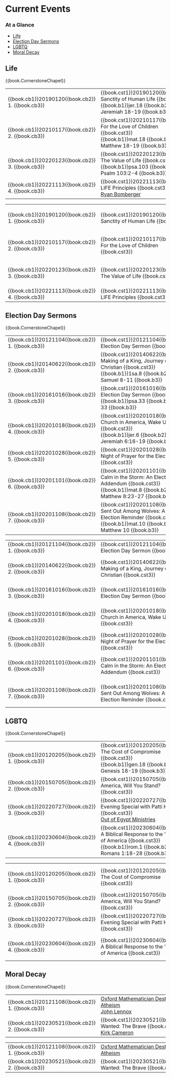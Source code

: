 # Current Events

<script type="text/javascript" src="utils.js"></script>

### At a Glance

- [Life](#life)
- [Election Day Sermons](#election-day-sermons)
- [LGBTQ](#lgbtq)
- [Moral Decay](#moral-decay)

## Life

{{book.CornerstoneChapel}}

<!-- MASTER: vertical layout for "cell phone" responsive show/hide -->
<div class="phone">
<table>

<tr><td> {{book.cb1}}20190120{{book.cb2}} 1. {{book.cb3}} </td><td> {{book.cst1}}20190120{{book.cst2}} Sanctity of Human Life   {{book.cst3}} <br/> {{book.b1}}jer.18  {{book.b2}} Jeremiah 18-19 {{book.b3}}             </td><td> 01/20/2019 <br/> {{book.csg1}}20190120.pdf{{book.csg2}} </td>
<tr><td> {{book.cb1}}20210117{{book.cb2}} 2. {{book.cb3}} </td><td> {{book.cst1}}20210117{{book.cst2}} For the Love of Children {{book.cst3}} <br/> {{book.b1}}mat.18  {{book.b2}} Matthew 18-19  {{book.b3}}             </td><td> 01/17/2021 <br/> {{book.csg1}}20210117.pdf{{book.csg2}} </td>
<tr><td> {{book.cb1}}20220123{{book.cb2}} 3. {{book.cb3}} </td><td> {{book.cst1}}20220123{{book.cst2}} The Value of Life        {{book.cst3}} <br/> {{book.b1}}psa.103 {{book.b2}} Psalm 103:2-4  {{book.b3}}             </td><td> 01/23/2022 <br/>                                        </td>
<tr><td> {{book.cb1}}20221113{{book.cb2}} 4. {{book.cb3}} </td><td> {{book.cst1}}20221113{{book.cst2}} LIFE Principles          {{book.cst3}} <br/> <a href="https://RadianceFoundation.org/" target="_blank"> Ryan Bomberger</a> </td><td> 11/13/2022 <br/>                                        </td>

</table>
</div>

<!-- COPY: horizontal layout for "desktop/tablet" responsive show/hide (simply add 2 columns to header and replace TWO FROM <br/> TO </td><td> -->
<div class="desktop">
<table>

<tr><td> {{book.cb1}}20190120{{book.cb2}} 1. {{book.cb3}} </td><td> {{book.cst1}}20190120{{book.cst2}} Sanctity of Human Life   {{book.cst3}} </td><td> {{book.b1}}jer.18  {{book.b2}} Jeremiah 18-19 {{book.b3}}             </td><td> 01/20/2019 </td><td> {{book.csg1}}20190120.pdf{{book.csg2}} </td>
<tr><td> {{book.cb1}}20210117{{book.cb2}} 2. {{book.cb3}} </td><td> {{book.cst1}}20210117{{book.cst2}} For the Love of Children {{book.cst3}} </td><td> {{book.b1}}mat.18  {{book.b2}} Matthew 18-19  {{book.b3}}             </td><td> 01/17/2021 </td><td> {{book.csg1}}20210117.pdf{{book.csg2}} </td>
<tr><td> {{book.cb1}}20220123{{book.cb2}} 3. {{book.cb3}} </td><td> {{book.cst1}}20220123{{book.cst2}} The Value of Life        {{book.cst3}} </td><td> {{book.b1}}psa.103 {{book.b2}} Psalm 103:2-4  {{book.b3}}             </td><td> 01/23/2022 </td><td>                                        </td>
<tr><td> {{book.cb1}}20221113{{book.cb2}} 4. {{book.cb3}} </td><td> {{book.cst1}}20221113{{book.cst2}} LIFE Principles          {{book.cst3}} </td><td> <a href="https://RadianceFoundation.org/" target="_blank"> Ryan Bomberger</a> </td><td> 11/13/2022 </td><td>                                        </td>

</table>
</div>



## Election Day Sermons

{{book.CornerstoneChapel}}


<!-- MASTER: vertical layout for "cell phone" responsive show/hide -->
<div class="phone">
<table>

<tr><td> {{book.cb1}}20121104{{book.cb2}} 1. {{book.cb3}} </td><td> {{book.cst1}}20121104{{book.cst2}} Election Day Sermon                             {{book.cst3}} <br/>                                                                 </td><td> 11/04/2012                                              </td>
<tr><td> {{book.cb1}}20140622{{book.cb2}} 2. {{book.cb3}} </td><td> {{book.cst1}}20140622{{book.cst2}} Making of a King, Journey of a Christian        {{book.cst3}} <br/> {{book.b1}}1sa.8   {{book.b2}} 1 Samuel 8-11    {{book.b3}} </td><td> 06/22/2014 <br/> {{book.csg1}}20140622.pdf{{book.csg2}} </td>
<tr><td> {{book.cb1}}20161016{{book.cb2}} 3. {{book.cb3}} </td><td> {{book.cst1}}20161016{{book.cst2}} Election Day Sermon                             {{book.cst3}} <br/> {{book.b1}}psa.33  {{book.b2}} Psalm 33         {{book.b3}} </td><td> 10/16/2016                                              </td>
<tr><td> {{book.cb1}}20201018{{book.cb2}} 4. {{book.cb3}} </td><td> {{book.cst1}}20201018{{book.cst2}} Church in America, Wake Up!                     {{book.cst3}} <br/> {{book.b1}}jer.6   {{book.b2}} Jeremiah 6:16-19 {{book.b3}} </td><td> 10/18/2020                                              </td>
<tr><td> {{book.cb1}}20201028{{book.cb2}} 5. {{book.cb3}} </td><td> {{book.cst1}}20201028{{book.cst2}} Night of Prayer for the Elections               {{book.cst3}} <br/>                                                                 </td><td> 10/28/2020                                              </td>
<tr><td> {{book.cb1}}20201101{{book.cb2}} 6. {{book.cb3}} </td><td> {{book.cst1}}20201101{{book.cst2}} Calm in the Storm: An Election Day Addendum     {{book.cst3}} <br/> {{book.b1}}mat.8   {{book.b2}} Matthew 8:23-27  {{book.b3}} </td><td> 11/01/2020 <br/> {{book.csg1}}20201101.pdf{{book.csg2}} </td>
<tr><td> {{book.cb1}}20201108{{book.cb2}} 7. {{book.cb3}} </td><td> {{book.cst1}}20201108{{book.cst2}} Sent Out Among Wolves: A Post-Election Reminder {{book.cst3}} <br/> {{book.b1}}mat.10  {{book.b2}} Matthew 10       {{book.b3}} </td><td> 11/08/2020 <br/> {{book.csg1}}20201108.pdf{{book.csg2}} </td>

</table>
</div>

<!-- COPY: horizontal layout for "desktop/tablet" responsive show/hide (simply add 2 columns to header and replace TWO FROM <br/> TO </td><td> -->
<div class="desktop">
<table>

<tr><td> {{book.cb1}}20121104{{book.cb2}} 1. {{book.cb3}} </td><td> {{book.cst1}}20121104{{book.cst2}} Election Day Sermon                             {{book.cst3}} </td><td>                                                                 </td><td> 11/04/2012 </td><td>                                       </td>
<tr><td> {{book.cb1}}20140622{{book.cb2}} 2. {{book.cb3}} </td><td> {{book.cst1}}20140622{{book.cst2}} Making of a King, Journey of a Christian        {{book.cst3}} </td><td> {{book.b1}}1sa.8   {{book.b2}} 1 Samuel 8-11    {{book.b3}} </td><td> 06/22/2014 </td><td> {{book.csg1}}20140622.pdf{{book.csg2}} </td>
<tr><td> {{book.cb1}}20161016{{book.cb2}} 3. {{book.cb3}} </td><td> {{book.cst1}}20161016{{book.cst2}} Election Day Sermon                             {{book.cst3}} </td><td> {{book.b1}}psa.33  {{book.b2}} Psalm 33         {{book.b3}} </td><td> 10/16/2016 </td><td>                                       </td>
<tr><td> {{book.cb1}}20201018{{book.cb2}} 4. {{book.cb3}} </td><td> {{book.cst1}}20201018{{book.cst2}} Church in America, Wake Up!                     {{book.cst3}} </td><td> {{book.b1}}jer.6   {{book.b2}} Jeremiah 6:16-19 {{book.b3}} </td><td> 10/18/2020 </td><td>                                       </td>
<tr><td> {{book.cb1}}20201028{{book.cb2}} 5. {{book.cb3}} </td><td> {{book.cst1}}20201028{{book.cst2}} Night of Prayer for the Elections               {{book.cst3}} </td><td>                                                                 </td><td> 10/28/2020 </td><td>                                       </td>
<tr><td> {{book.cb1}}20201101{{book.cb2}} 6. {{book.cb3}} </td><td> {{book.cst1}}20201101{{book.cst2}} Calm in the Storm: An Election Day Addendum     {{book.cst3}} </td><td> {{book.b1}}mat.8   {{book.b2}} Matthew 8:23-27  {{book.b3}} </td><td> 11/01/2020 </td><td> {{book.csg1}}20201101.pdf{{book.csg2}} </td>
<tr><td> {{book.cb1}}20201108{{book.cb2}} 7. {{book.cb3}} </td><td> {{book.cst1}}20201108{{book.cst2}} Sent Out Among Wolves: A Post-Election Reminder {{book.cst3}} </td><td> {{book.b1}}mat.10  {{book.b2}} Matthew 10       {{book.b3}} </td><td> 11/08/2020 </td><td> {{book.csg1}}20201108.pdf{{book.csg2}} </td>

</table>
</div>


## LGBTQ

{{book.CornerstoneChapel}}

<!-- MASTER: vertical layout for "cell phone" responsive show/hide -->
<div class="phone">
<table>

<tr><td> {{book.cb1}}20120205{{book.cb2}} 1. {{book.cb3}} </td><td> {{book.cst1}}20120205{{book.cst2}} The Cost of Compromise                           {{book.cst3}} <br/> {{book.b1}}gen.18  {{book.b2}} Genesis 18-19  {{book.b3}}                        </td><td> 02/05/2012 <br/> {{book.csg1}}20120205.pdf{{book.csg2}} </td>
<tr><td> {{book.cb1}}20150705{{book.cb2}} 2. {{book.cb3}} </td><td> {{book.cst1}}20150705{{book.cst2}} America, Will You Stand?                         {{book.cst3}} <br/>                                                                                          </td><td> 07/05/2015 <br/>                                        </td>
<tr><td> {{book.cb1}}20220727{{book.cb2}} 3. {{book.cb3}} </td><td> {{book.cst1}}20220727{{book.cst2}} Evening Special with Patti Height                {{book.cst3}} <br/> <a href="https://outofegyptministries.org/" target="_blank">Out of Egypt Ministries</a>  </td><td> 07/27/2022 <br/>                                        </td>
<tr><td> {{book.cb1}}20230604{{book.cb2}} 4. {{book.cb3}} </td><td> {{book.cst1}}20230604{{book.cst2}} A Biblical Response to the 'Transing' of America {{book.cst3}} <br/> {{book.b1}}rom.1   {{book.b2}} Romans 1:18-28 {{book.b3}}                        </td><td> 06/04/2023 <br/> {{book.csg1}}20230604.pdf{{book.csg2}} </td>

</table>
</div>

<!-- COPY: horizontal layout for "desktop/tablet" responsive show/hide (simply add 2 columns to header and replace TWO FROM <br/> TO </td><td> -->
<div class="desktop">
<table>

<tr><td> {{book.cb1}}20120205{{book.cb2}} 1. {{book.cb3}} </td><td> {{book.cst1}}20120205{{book.cst2}} The Cost of Compromise                           {{book.cst3}} </td><td> {{book.b1}}gen.18  {{book.b2}} Genesis 18-19  {{book.b3}}                        </td><td> 02/05/2012 </td><td> {{book.csg1}}20120205.pdf{{book.csg2}} </td>
<tr><td> {{book.cb1}}20150705{{book.cb2}} 2. {{book.cb3}} </td><td> {{book.cst1}}20150705{{book.cst2}} America, Will You Stand?                         {{book.cst3}} </td><td>                                                                                          </td><td> 07/05/2015 </td><td>                                        </td>
<tr><td> {{book.cb1}}20220727{{book.cb2}} 3. {{book.cb3}} </td><td> {{book.cst1}}20220727{{book.cst2}} Evening Special with Patti Height                {{book.cst3}} </td><td> <a href="https://outofegyptministries.org/" target="_blank">Out of Egypt Ministries</a>  </td><td> 07/27/2022 </td><td>                                        </td>
<tr><td> {{book.cb1}}20230604{{book.cb2}} 4. {{book.cb3}} </td><td> {{book.cst1}}20230604{{book.cst2}} A Biblical Response to the 'Transing' of America {{book.cst3}} </td><td> {{book.b1}}rom.1   {{book.b2}} Romans 1:18-28 {{book.b3}}                        </td><td> 06/04/2023 </td><td> {{book.csg1}}20230604.pdf{{book.csg2}} </td>

</table>
</div>

## Moral Decay

{{book.CornerstoneChapel}}

<!-- MASTER: vertical layout for "cell phone" responsive show/hide -->
<div class="phone">
<table>

<tr><td> {{book.cb1}}20121108{{book.cb2}} 1. {{book.cb3}} </td><td> <a href="https://www.youtube.com/watch?v=otrqzITuSqE" target="_blank">Oxford Mathematician Destroys Atheism</a> <br/> <a href="https://www.johnlennox.org/" target="_blank">John Lennox</a>    </td><td> 11/08/2012 <br/> </td>
<tr><td> {{book.cb1}}20230521{{book.cb2}} 2. {{book.cb3}} </td><td> {{book.cst1}}20230521{{book.cst2}} Wanted: The Brave {{book.cst3}}                                              <br/> <a href="https://www.kirkcameron.com/" target="_blank">Kirk Cameron</a>  </td><td> 05/21/2023 <br/> </td>

</table>
</div>

<!-- COPY: horizontal layout for "desktop/tablet" responsive show/hide (simply add 2 columns to header and replace TWO FROM <br/> TO </td><td> -->
<div class="desktop">
<table>

<tr><td> {{book.cb1}}20121108{{book.cb2}} 1. {{book.cb3}} </td><td> <a href="https://www.youtube.com/watch?v=otrqzITuSqE" target="_blank">Oxford Mathematician Destroys Atheism</a> </td><td> <a href="https://www.johnlennox.org/" target="_blank">John Lennox</a>    </td><td> 11/08/2012 </td>
<tr><td> {{book.cb1}}20230521{{book.cb2}} 2. {{book.cb3}} </td><td> {{book.cst1}}20230521{{book.cst2}} Wanted: The Brave {{book.cst3}}                                              </td><td> <a href="https://www.kirkcameron.com/" target="_blank">Kirk Cameron</a>  </td><td> 05/21/2023 </td>

</table>
</div>



<script>
  // explicitly invoke our page setup here
  // - believe this is executed after all DOM elms (above) are up-and-running)
  // - was having difficulty with following:
  //      window.addEventListener('load', pageSetup());
  //      * it was in fact executed EACH time the page is loaded
  //      * HOWEVER the 'onload' event fired ONLY ONCE (not in navigating to other page and back)
  //        - this must have something to do with how GITBOOK does it's navigation
  //          ... not really sure

  // handles BOTH registerImgClickFullScreenHandlers() & initializeCompletedChecks()
  pageSetup();
</script>
